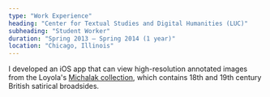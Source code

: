 ```yaml
---
type: "Work Experience"
heading: "Center for Textual Studies and Digital Humanities (LUC)"
subheading: "Student Worker"
duration: "Spring 2013 – Spring 2014 (1 year)"
location: "Chicago, Illinois"
---
```


[Michalak collection]: http://www.luc.edu/ctsdh/researchprojects/digitizingthemichalakcollection/

I developed an iOS app that can view high-resolution annotated images from the
Loyola's [Michalak collection][], which contains 18th and 19th century British
satirical broadsides.
